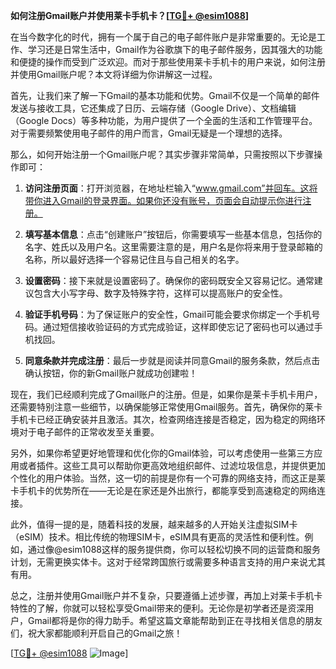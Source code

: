 **如何注册Gmail账户并使用莱卡手机卡？[[TG💪+ @esim1088](https://t.me/s/esim1088)]**

在当今数字化的时代，拥有一个属于自己的电子邮件账户是非常重要的。无论是工作、学习还是日常生活中，Gmail作为谷歌旗下的电子邮件服务，因其强大的功能和便捷的操作而受到广泛欢迎。而对于那些使用莱卡手机卡的用户来说，如何注册并使用Gmail账户呢？本文将详细为你讲解这一过程。

首先，让我们来了解一下Gmail的基本功能和优势。Gmail不仅是一个简单的邮件发送与接收工具，它还集成了日历、云端存储（Google Drive）、文档编辑（Google Docs）等多种功能，为用户提供了一个全面的生活和工作管理平台。对于需要频繁使用电子邮件的用户而言，Gmail无疑是一个理想的选择。

那么，如何开始注册一个Gmail账户呢？其实步骤非常简单，只需按照以下步骤操作即可：

1. **访问注册页面**：打开浏览器，在地址栏输入“www.gmail.com”并回车。这将带你进入Gmail的登录界面。如果你还没有账号，页面会自动提示你进行注册。

2. **填写基本信息**：点击“创建账户”按钮后，你需要填写一些基本信息，包括你的名字、姓氏以及用户名。这里需要注意的是，用户名是你将来用于登录邮箱的名称，所以最好选择一个容易记住且与自己相关的名字。

3. **设置密码**：接下来就是设置密码了。确保你的密码既安全又容易记忆。通常建议包含大小写字母、数字及特殊字符，这样可以提高账户的安全性。

4. **验证手机号码**：为了保证账户的安全性，Gmail可能会要求你绑定一个手机号码。通过短信接收验证码的方式完成验证，这样即使忘记了密码也可以通过手机找回。

5. **同意条款并完成注册**：最后一步就是阅读并同意Gmail的服务条款，然后点击确认按钮，你的新Gmail账户就成功创建啦！

现在，我们已经顺利完成了Gmail账户的注册。但是，如果你是莱卡手机卡用户，还需要特别注意一些细节，以确保能够正常使用Gmail服务。首先，确保你的莱卡手机卡已经正确安装并且激活。其次，检查网络连接是否稳定，因为稳定的网络环境对于电子邮件的正常收发至关重要。

另外，如果你希望更好地管理和优化你的Gmail体验，可以考虑使用一些第三方应用或者插件。这些工具可以帮助你更高效地组织邮件、过滤垃圾信息，并提供更加个性化的用户体验。当然，这一切的前提是你有一个可靠的网络支持，而这正是莱卡手机卡的优势所在——无论是在家还是外出旅行，都能享受到高速稳定的网络连接。

此外，值得一提的是，随着科技的发展，越来越多的人开始关注虚拟SIM卡（eSIM）技术。相比传统的物理SIM卡，eSIM具有更高的灵活性和便利性。例如，通过像@esim1088这样的服务提供商，你可以轻松切换不同的运营商和服务计划，无需更换实体卡。这对于经常跨国旅行或需要多种语言支持的用户来说尤其有用。

总之，注册并使用Gmail账户并不复杂，只要遵循上述步骤，再加上对莱卡手机卡特性的了解，你就可以轻松享受Gmail带来的便利。无论你是初学者还是资深用户，Gmail都将是你的得力助手。希望这篇文章能帮助到正在寻找相关信息的朋友们，祝大家都能顺利开启自己的Gmail之旅！

[[TG💪+ @esim1088](https://t.me/s/esim1088) ![Image](https://i.postimg.cc/4NQfJmqS/Snipaste-2025-05-13-00-14-12.png)]